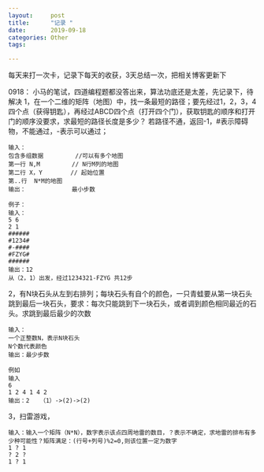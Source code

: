 ```yaml
---
layout:     post
title:      "记录 "
date:       2019-09-18 
categories: Other
tags: 

---
```




每天来打一次卡，记录下每天的收获，3天总结一次，把相关博客更新下



0918：
小马的笔试，四道编程题都没答出来，算法功底还是太差，先记录下，待解决
1，在一个二维的矩阵（地图）中，找一条最短的路径；要先经过1，2，3，4四个点（获得钥匙），再经过ABCD四个点（打开四个门），获取钥匙的顺序和打开门的顺序没要求，求最短的路径长度是多少？ 若路径不通，返回-1，#表示障碍物，不能通过，-表示可以通过；

```
输入：
包含多组数据         //可以有多个地图
第一行 N,M         // N行M列的地图
第二行 X，Y        // 起始位置
第..行  N*M的地图   
输出：             最小步数

例子：
输入：
5 6
2 1
######
#1234#
#-####
#FZYG#
######
输出：12
从（2，1）出发，经过1234321-FZYG 共12步
```



2，有N块石头从左到右排列；每块石头有自个的颜色，一只青蛙要从第一块石头跳到最后一块石头，要求：每次只能跳到下一块石头，或者调到颜色相同最近的石头。求跳到最后最少的次数

```
输入：
一个正整数N，表示N块石头
N个数代表颜色
输出：最少步数

例如
输入
6
1 2 4 1 4 2
输出：2   （1）->(2)->(2)
```



3，扫雷游戏，

```
输入：输入一个矩阵（N*N），数字表示该点四周地雷的数目，？表示不确定，求地雷的排布有多少种可能性？矩阵满足：(行号+列号)%2=0,则该位置一定为数字 
1 ? 1
? 2 ?
1 ? 1
```

